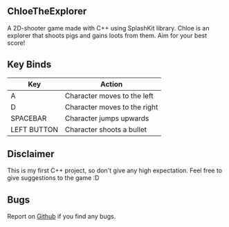 ## ChloeTheExplorer

A 2D-shooter game made with C++ using SplashKit library.
Chloe is an explorer that shoots pigs and gains loots from them. Aim for your best score!

## Key Binds

| Key | Action |
|-|-|
| A | Character moves to the left |
| D | Character moves to the right |
| SPACEBAR | Character jumps upwards |
| LEFT BUTTON | Character shoots a bullet |

## Disclaimer

This is my first C++ project, so don't give any high expectation. Feel free to give suggestions to the game :D

## Bugs

Report on [Github](https://github.com/iNxtWilliqm/ChloeTheExplorer/issues/new) if you find any bugs.
